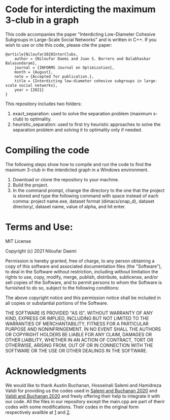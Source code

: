 # Code for interdicting the maximum 3-club in a graph

This code accompanies the paper "Interdicting Low-Diameter Cohesive Subgroups in
Large-Scale Social Networks" and is written in C++. If you wish to use or cite this code, please cite the paper:


	@article{Niloufar2020InterClubs,
		author = {Niloufar Daemi and Juan S. Borrero and Balabhaskar Balasundaram},
		journal = {INFORMS Journal on Optimization},
		month = {August},
		note = {Accepted for publication.},
		title = {Interdicting low-diameter cohesive subgroups in large-scale social networks},
		year = {2021}
	}
  
  
This repository includes two folders:

1. exact_separation: used to solve the separation problem (maximum s-club) to optimality.
2. heuristic_separation: used to first try heuristic approaches to solve the separation problem and solving it to optimality only if needed.


# Compiling the code

The following steps show how to compile and run the code to find the maximum 3-club in the interdicted graph in a Windows environment.

1. Download or clone the repository to your machine.
2. Build the project.
3. In the command prompt, change the directory to the one that the project is stored and type the following command with space instead of each comma: project name.exe, dataset format (dimacs/snap_d), dataset directory/, dataset name, value of alpha, and hit enter.



# Terms and Use:

MIT License

Copyright (c) 2021 Niloufar Daemi

Permission is hereby granted, free of charge, to any person obtaining a copy
of this software and associated documentation files (the "Software"), to deal
in the Software without restriction, including without limitation the rights
to use, copy, modify, merge, publish, distribute, sublicense, and/or sell
copies of the Software, and to permit persons to whom the Software is
furnished to do so, subject to the following conditions:

The above copyright notice and this permission notice shall be included in all
copies or substantial portions of the Software.

THE SOFTWARE IS PROVIDED "AS IS", WITHOUT WARRANTY OF ANY KIND, EXPRESS OR
IMPLIED, INCLUDING BUT NOT LIMITED TO THE WARRANTIES OF MERCHANTABILITY,
FITNESS FOR A PARTICULAR PURPOSE AND NONINFRINGEMENT. IN NO EVENT SHALL THE
AUTHORS OR COPYRIGHT HOLDERS BE LIABLE FOR ANY CLAIM, DAMAGES OR OTHER
LIABILITY, WHETHER IN AN ACTION OF CONTRACT, TORT OR OTHERWISE, ARISING FROM,
OUT OF OR IN CONNECTION WITH THE SOFTWARE OR THE USE OR OTHER DEALINGS IN THE
SOFTWARE.



# Acknowledgments

We would like to thank Austin Buchanan, Hosseinali Salemi and Hamidreza Validi for providing
us the codes used in [Salemi and Buchanan 2020](https://link.springer.com/article/10.1007/s12532-020-00175-6) and [Validi and Buchanan 2020](https://pubsonline.informs.org/doi/abs/10.1287/ijoc.2019.0914) and freely offering their help
to integrate it with our code. All the files in our repository except the main.cpp are part of therir codes with some modifications. Their codes in the original form respectively availble at [1](https://github.com/halisalemi/ParsimoniousKClub) and [2](https://github.com/hamidrezavalidi/The-Optimal-Design-of-Low-Latency-Virtual-Backbones).
